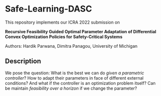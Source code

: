 # Safe-Learning-DASC

This repository implements our ICRA 2022 submission on 

**Recursive Feasibility Guided Optimal Parameter Adaptation of Differential Convex Optimization Policies for Safety-Critical Systems**

Authors: Hardik Parwana, Dimitra Panagou, University of Michigan

## Description
We pose the question: What is the best we can do *given a parametric controller*? How to adapt their parameters in face of different external conditions? And what if the controller is an optimization problem itself? Can be maintain *feasibility over a horizon* if we change the parameter?
